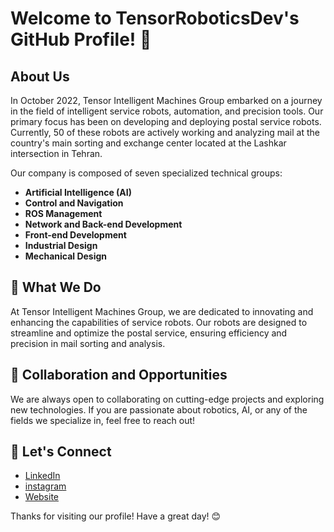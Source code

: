 # Welcome to TensorRoboticsDev's GitHub Profile! 👋

## About Us

In October 2022, Tensor Intelligent Machines Group embarked on a journey in the field of intelligent service robots, automation, and precision tools. Our primary focus has been on developing and deploying postal service robots. Currently, 50 of these robots are actively working and analyzing mail at the country's main sorting and exchange center located at the Lashkar intersection in Tehran.

Our company is composed of seven specialized technical groups:

- **Artificial Intelligence (AI)**
- **Control and Navigation**
- **ROS Management**
- **Network and Back-end Development**
- **Front-end Development**
- **Industrial Design**
- **Mechanical Design**

## 🚀 What We Do

At Tensor Intelligent Machines Group, we are dedicated to innovating and enhancing the capabilities of service robots. Our robots are designed to streamline and optimize the postal service, ensuring efficiency and precision in mail sorting and analysis.

## 👯 Collaboration and Opportunities

We are always open to collaborating on cutting-edge projects and exploring new technologies. If you are passionate about robotics, AI, or any of the fields we specialize in, feel free to reach out!

## 🤝 Let's Connect

- [LinkedIn](https://www.linkedin.com/company/tensor-team/)
- [instagram](https://www.instagram.com/tensor_group?utm_source=ig_web_button_share_sheet&igsh=ZDNlZDc0MzIxNw==)
- [Website](https://tensorgroup.co/)

Thanks for visiting our profile! Have a great day! 😊
```
